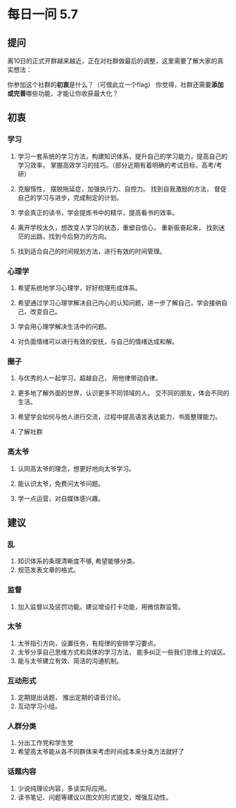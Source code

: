 # 每日一问 5.7

<!-- toc -->

## 提问
离10日的正式开群越来越近，正在对社群做最后的调整，这里需要了解大家的真实想法：

你参加这个社群的**初衷**是什么？（可借此立一个flag）
你觉得，社群还需要**添加或完善**哪些功能，才能让你收获最大化？


## 初衷

### 学习

1. 学习一套系统的学习方法，构建知识体系，提升自己的学习能力，提高自己的学习效率， 掌握高效学习的技巧。（部分近期有着明确的考试目标，高考/考研）

2. 克服惰性， 摆脱拖延症，加强执行力、自控力。 找到自我激励的方法， 督促自己的学习与进步，完成制定的计划。

3. 学会真正的读书，学会提炼书中的精华，提高看书的效率。

4. 离开学校太久，想改变人学习的状态，重塑自信心， 重新振奋起来， 找到迷茫的出路，找到今后努力的方向。 

5. 找到适合自己的时间规划方法，进行有效的时间管理。

### 心理学

1. 希望系统地学习心理学，好好梳理形成体系。

2. 希望通过学习心理学解决自己内心的认知问题，进一步了解自己，学会接纳自己，改变自己。

3. 学会用心理学解决生活中的问题。

4. 对负面情绪可以进行有效的安抚，与自己的情绪达成和解。

### 圈子

1. 与优秀的人一起学习，超越自己， 用他律带动自律。

2. 更多地了解外面的世界，认识更多不同领域的人。 交不同的朋友，体会不同的生活。

3. 希望学会如何与他人进行交流，过程中提高语言表达能力，书面整理能力。

5. 了解社群

### 高太爷

1. 认同高太爷的理念，想更好地向太爷学习。

2. 能认识太爷，免费问太爷问题。

3. 学一点运营，对自媒体感兴趣。


## 建议

### 乱
1. 知识体系的条理清晰度不够, 希望能够分类。
2. 规范发表文章的格式。

### 监督
1. 加入监督以及惩罚功能。建议增设打卡功能，用微信群监管。

### 太爷
1. 太爷指引方向，设置任务，有规律的安排学习要点。
2. 太爷分享自己思维方式和具体的学习方法， 能多纠正一些我们思维上的误区。
3. 能与太爷建立有效、简洁的沟通机制。

### 互动形式
1. 定期提出话题， 推出定期的语音讨论。
2. 互动学习小组。

### 人群分类
1. 分出工作党和学生党 
2. 希望高太爷能从各不同群体来考虑时间成本来分类方法就好了

### 话题内容
1. 少说纯理论内容，多谈实际应用。
2. 读书笔记、问题等建议以图文的形式提交，增强互动性。





